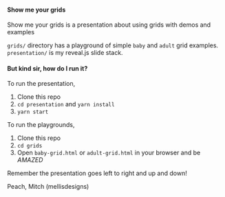 #### Show me your grids

Show me your grids is a presentation about using grids with demos and examples

`grids/` directory has a playground of simple `baby` and `adult` grid examples.
`presentation/` is my reveal.js slide stack.

#### But kind sir, how do I run it?

To run the presentation,
1. Clone this repo
2. `cd presentation` and `yarn install`
3. `yarn start`

To run the playgrounds,
1. Clone this repo
2. `cd grids`
3. Open `baby-grid.html` or `adult-grid.html` in your browser and be *AMAZED*

Remember the presentation goes left to right and up and down!

Peach,
Mitch (mellisdesigns)